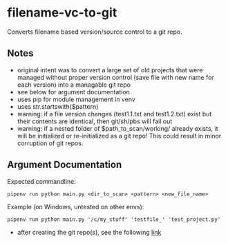 # filename-vc-to-git
Converts filename based version/source control to a git repo.

## Notes
- original intent was to convert a large set of old projects that were managed without proper version control (save file with new name for each version) into a managable git repo 
- see below for argument documentation
- uses pip for module management in venv
- uses str.startswith($pattern)
- warning: if a file version changes (test1.1.txt and test1.2.txt) exist but their contents are identical, then git/sh/pbs will fail out
- warning: if a nested folder of $path_to_scan/working/ already exists, it will be initialized or re-initialized as a git repo!  This could result in minor corruption of git repos.

## Argument Documentation
Expected commandline: 
```
pipenv run python main.py <dir_to_scan> <pattern> <new_file_name>
```

Example (on Windows, untested on other envs):
```
pipenv run python main.py '/c/my_stuff' 'testfile_' 'test_project.py'
```

- after creating the git repo(s), see the following [link](https://help.github.com/articles/adding-an-existing-project-to-github-using-the-command-line/)